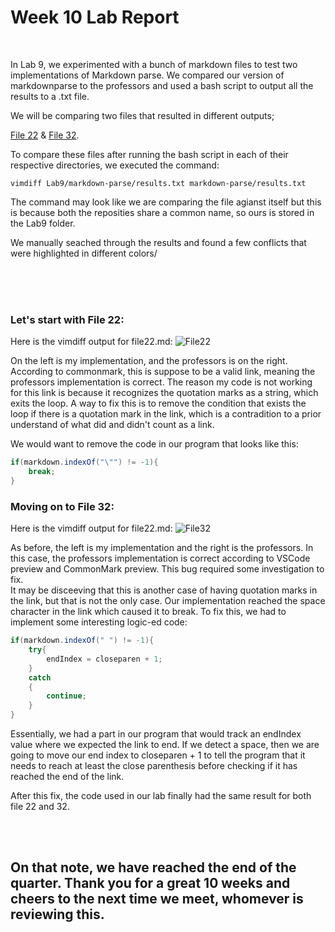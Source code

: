 # Week 10 Lab Report

<br>

In Lab 9, we experimented with a bunch of markdown files to test two implementations of Markdown parse.  We compared our version of markdownparse to the professors and used a bash script to output all the results to a .txt file.

We will be comparing two files that resulted in different outputs;

 [File 22](https://extraexabyte.github.io/cse15l-lab-reports/Lab5/break22.md) & [File 32](https://extraexabyte.github.io/cse15l-lab-reports/Lab5/break32.md).

To compare these files after running the bash script in each of their respective directories, we executed the command:
``` 
vimdiff Lab9/markdown-parse/results.txt markdown-parse/results.txt
```

The command may look like we are comparing the file agianst itself but this is because both the reposities share a common name, so ours is stored in the Lab9 folder.

We manually seached through the results and found a few conflicts that were highlighted in different colors/

<br><br><br>
### Let's start with File 22:

Here is the vimdiff output for file22.md:
![File22](https://extraexabyte.github.io/cse15l-lab-reports/Lab5/File22Error.png)

On the left is my implementation, and the professors is on the right.  
According to commonmark, this is suppose to be a valid link, meaning the professors implementation is correct.
The reason my code is not working for this link is because it recognizes the quotation marks as a string, which exits the loop.  A way to fix this is to remove the condition that exists the loop if there is a quotation mark in the link, which is a contradition to a prior understand of what did and didn't count as a link.

We would want to remove the code in our program that looks like this:
```java
if(markdown.indexOf("\"") != -1){
    break;
}
```

### Moving on to File 32:

Here is the vimdiff output for file22.md:
![File32](https://extraexabyte.github.io/cse15l-lab-reports/Lab5/File32Error.png)

As before, the left is my implementation and the right is the professors.  In this case, the professors implementation is correct according to VSCode preview and CommonMark preview.
This bug required some investigation to fix.  
It may be disceeving that this is another case of having quotation marks in the link, but that is not the only case.  Our implementation reached the space character in the link which caused it to break. To fix this, we had to implement some interesting logic-ed code:

```java
if(markdown.indexOf(" ") != -1){
    try{
        endIndex = closeparen + 1;
    }
    catch
    {
        continue;
    }
}
```

Essentially, we had a part in our program that would track an endIndex value where we expected the link to end.  If we detect a space, then we are going to move our end index to closeparen + 1 to tell the program that it needs to reach at least the close parenthesis before checking if it has reached the end of the link.

After this fix, the code used in our lab finally had the same result for both file 22 and 32.

<br><br>
## On that note, we have reached the end of the quarter.  Thank you for a great 10 weeks and cheers to the next time we meet, whomever is reviewing this.